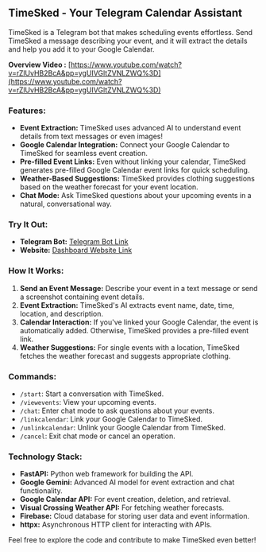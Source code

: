 ## TimeSked - Your Telegram Calendar Assistant

TimeSked is a Telegram bot that makes scheduling events effortless. Send TimeSked a message describing your event, and it will extract the details and help you add it to your Google Calendar.

**Overview Video :** [https://www.youtube.com/watch?v=rZlUvHB2BcA&pp=ygUIVGltZVNLZWQ%3D](https://www.youtube.com/watch?v=rZlUvHB2BcA&pp=ygUIVGltZVNLZWQ%3D)

### Features:

- **Event Extraction:** TimeSked uses advanced AI to understand event details from text messages or even images!
- **Google Calendar Integration:** Connect your Google Calendar to TimeSked for seamless event creation.
- **Pre-filled Event Links:** Even without linking your calendar, TimeSked generates pre-filled Google Calendar event links for quick scheduling.
- **Weather-Based Suggestions:** TimeSked provides clothing suggestions based on the weather forecast for your event location.
- **Chat Mode:** Ask TimeSked questions about your upcoming events in a natural, conversational way.

### Try It Out:

- **Telegram Bot:** [Telegram Bot Link](https://t.me/TimeSked_bot)
- **Website:** [Dashboard Website Link](https://timesked.koyeb.app/)

### How It Works:

1. **Send an Event Message:** Describe your event in a text message or send a screenshot containing event details.
2. **Event Extraction:** TimeSked's AI extracts event name, date, time, location, and description.
3. **Calendar Interaction:** If you've linked your Google Calendar, the event is automatically added. Otherwise, TimeSked provides a pre-filled event link.
4. **Weather Suggestions:** For single events with a location, TimeSked fetches the weather forecast and suggests appropriate clothing.

### Commands:

- `/start`: Start a conversation with TimeSked.
- `/viewevents`: View your upcoming events.
- `/chat`: Enter chat mode to ask questions about your events.
- `/linkcalendar`: Link your Google Calendar to TimeSked.
- `/unlinkcalendar`: Unlink your Google Calendar from TimeSked.
- `/cancel`: Exit chat mode or cancel an operation.

### Technology Stack:

- **FastAPI:** Python web framework for building the API.
- **Google Gemini:** Advanced AI model for event extraction and chat functionality.
- **Google Calendar API:** For event creation, deletion, and retrieval.
- **Visual Crossing Weather API:** For fetching weather forecasts.
- **Firebase:** Cloud database for storing user data and event information.
- **httpx:** Asynchronous HTTP client for interacting with APIs.

Feel free to explore the code and contribute to make TimeSked even better!
